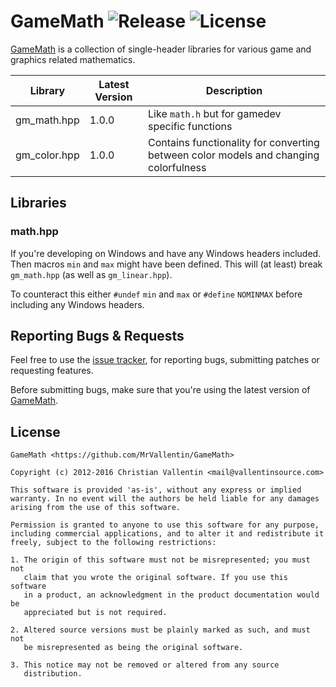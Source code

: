 
# GameMath ![Release][GameMathVersionBadge] ![License][GameMathLicenseBadge]

[GameMath][GameMath] is a collection of single-header libraries for various
game and graphics related mathematics.


Library | Latest Version | Description
--------|----------------|------------
gm_math.hpp | 1.0.0 | Like `math.h` but for gamedev specific functions
gm_color.hpp | 1.0.0 | Contains functionality for converting between color models and changing colorfulness


## Libraries


### math.hpp

If you're developing on Windows and have any Windows headers
included. Then macros `min` and `max` might have been defined.
This will (at least) break `gm_math.hpp` (as well as `gm_linear.hpp`).

To counteract this either `#undef` `min` and `max` or `#define` `NOMINMAX`
before including any Windows headers.


## Reporting Bugs & Requests

Feel free to use the [issue tracker][GameMathIssues],
for reporting bugs, submitting patches or requesting features.

Before submitting bugs, make sure that you're using the latest version of [GameMath][GameMath].


## License

```
GameMath <https://github.com/MrVallentin/GameMath>

Copyright (c) 2012-2016 Christian Vallentin <mail@vallentinsource.com>

This software is provided 'as-is', without any express or implied
warranty. In no event will the authors be held liable for any damages
arising from the use of this software.

Permission is granted to anyone to use this software for any purpose,
including commercial applications, and to alter it and redistribute it
freely, subject to the following restrictions:

1. The origin of this software must not be misrepresented; you must not
   claim that you wrote the original software. If you use this software
   in a product, an acknowledgment in the product documentation would be
   appreciated but is not required.

2. Altered source versions must be plainly marked as such, and must not
   be misrepresented as being the original software.

3. This notice may not be removed or altered from any source
   distribution.
```


[GameMath]: https://github.com/MrVallentin/GameMath
[GameMathLicense]: https://github.com/MrVallentin/GameMath/blob/master/LICENSE

[GameMathVersionBadge]: https://img.shields.io/badge/release-v1.0.0-blue.svg
[GameMathLicenseBadge]: https://img.shields.io/badge/license-%20free%20to%20use%2C%20share%2C%20modify%20and%20redistribute-blue.svg

[GameMathIssues]: https://github.com/MrVallentin/GameMath/issues

